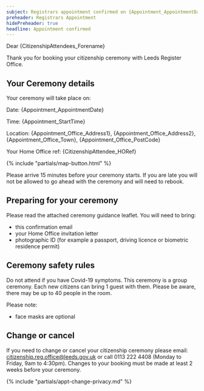 ```yaml
---
subject: Registrars appointment confirmed on {Appointment_AppointmentDate} at {Appointment_StartTime}
preheader: Registrars Appointment 
hidePreheader: true
headline: Appointment confirmed
---
```


Dear {CitizenshipAttendees_Forename}

Thank you for booking your citizenship ceremony with Leeds Register Office.

## Your Ceremony details
Your ceremony will take place on:

Date: {Appointment_AppointmentDate} 

Time: {Appointment_StartTime} 

Location: {Appointment_Office_Address1}, {Appointment_Office_Address2}, {Appointment_Office_Town}, {Appointment_Office_PostCode}

Your Home Office ref: {CitizenshipAttendee_HORef}

{% include "partials/map-button.html" %}


Please arrive 15 minutes before your ceremony starts. If you are late you will not be allowed to go ahead with the ceremony and will need to rebook.


## Preparing for your ceremony
Please read the attached ceremony guidance leaflet.
You will need to bring:

- this confirmation email
- your Home Office invitation letter
- photographic ID (for example a passport, driving licence or biometric residence permit)


## Ceremony safety rules
Do not attend if you have Covid-19 symptoms. This ceremony is a group ceremony. Each new citizens can bring 1 guest with them. Please be aware, there may be up to 40 people in the room.

Please note:

  - face masks are optional


## Change or cancel
If you need to change or cancel your citizenship ceremony please email: citizenship.reg.office@leeds.gov.uk or call 0113 222 4408 (Monday to Friday, 9am to 4:30pm). Changes to your booking must be made at least 2 weeks before your ceremony.
 

{% include "partials/appt-change-privacy.md" %}

